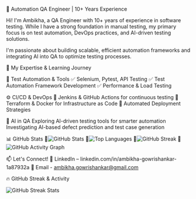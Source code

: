 🚀 Automation QA Engineer | 10+ Years Experience


Hi! I'm Ambikha, a QA Engineer with 10+ years of experience in software testing. While I have a strong foundation in manual testing, my primary focus is on test automation, DevOps practices, and AI-driven testing solutions.

I'm passionate about building scalable, efficient automation frameworks and integrating AI into QA to optimize testing processes.

🔧 My Expertise & Learning Journey

🚀 Test Automation & Tools
✅ Selenium, Pytest, API Testing
✅ Test Automation Framework Development
✅ Performance & Load Testing

⚙️ CI/CD & DevOps
🔹 Jenkins & GitHub Actions for continuous testing
🔹 Terraform & Docker for Infrastructure as Code
🔹 Automated Deployment Strategies

🤖 AI in QA
Exploring AI-driven testing tools for smarter automation
Investigating AI-based defect prediction and test case generation

📊 GitHub Stats
🔹![GitHub Stats](https://github-readme-stats.vercel.app/api?username=AG-85&show_icons=true&theme=radical)
🔹![Top Languages](https://github-readme-stats.vercel.app/api/top-langs/?username=AG-85&layout=compact&theme=radical)
🔹![GitHub Streak](https://github-readme-streak-stats.herokuapp.com/?user=AG-85&theme=tokyonight)
🔹![GitHub Activity Graph](https://github-readme-activity-graph.cyclic.app/graph?username=AG-85&theme=dracula)



📫 Let's Connect!
🔹 LinkedIn – linkedin.com/in/ambikha-gowrishankar-1a87932a
🔹 Email - ambikha.gowrishankar@gmail.com


🔥 GitHub Streak & Activity

<img src="https://github-readme-streak-stats.herokuapp.com/?user=AG-85&theme=tokyonight" alt="GitHub Streak Stats" />

